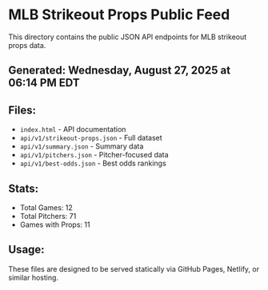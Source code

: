 # MLB Strikeout Props Public Feed

This directory contains the public JSON API endpoints for MLB strikeout props data.

## Generated: Wednesday, August 27, 2025 at 06:14 PM EDT

## Files:
- `index.html` - API documentation
- `api/v1/strikeout-props.json` - Full dataset
- `api/v1/summary.json` - Summary data
- `api/v1/pitchers.json` - Pitcher-focused data  
- `api/v1/best-odds.json` - Best odds rankings

## Stats:
- Total Games: 12
- Total Pitchers: 71
- Games with Props: 11

## Usage:
These files are designed to be served statically via GitHub Pages, Netlify, or similar hosting.
